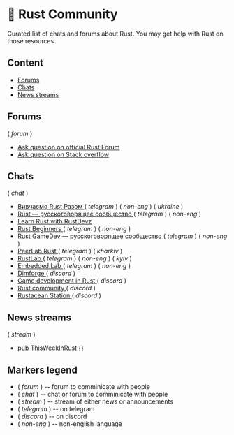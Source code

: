 # :speech_balloon: Rust Community

Curated list of chats and forums about Rust. You may get help with Rust on those resources.

## Content

- [ Forums ](#forums)
- [ Chats ](#chats)
- [ News streams ](#news-streams)

## Forums

( _forum_ )

- [ Ask question on official Rust Forum ](https://users.rust-lang.org)
- [ Ask question on Stack overflow ](https://stackoverflow.com/)

## Chats

( _chat_ )

- [ Вивчаємо Rust Разом ](https://t.me/learn_rust_together_ukr) ( _telegram_ ) ( _non-eng_ ) ( _ukraine_ )
- [ Rust — русскоговорящее сообщество ](https://t.me/rustlang_ru) ( _telegram_ ) ( _non-eng_ )
- [ Learn Rust with RustDevz ](https://t.me/rustdevs)
- [ Rust Beginners ](https://t.me/rust_beginners_ru) ( _telegram_ ) ( _non-eng_ )
- [ Rust GameDev — русскоговорящее сообщество ](https://t.me/rust_gamedev_ru) ( _telegram_ ) ( _non-eng_ )
- [ PeerLab Rust ](https://t.me/peerlab_kharkiv_rust) ( _telegram_ ) ( _kharkiv_ )
- [ RustLab ](https://t.me/rustlab) ( _telegram_ ) ( _non-eng_ ) ( _kyiv_ )
- [ Embedded Lab ](https://t.me/embedded_lab) ( _telegram_ ) ( _non-eng_ )
- [ Dimforge ](https://discord.gg/AQ434ubNSa) ( _discord_ )
- [ Game development in Rust ](https://discord.gg/yNtPTb2) ( _discord_ )
- [ Rust community ](https://discord.gg/rust-lang-community) ( _discord_ )
- [ Rustacean Station ](https://discord.gg/aGfw68vhtB) ( _discord_ )

<!-- - [ It KPI Rust ](https://t.me/itkpi_rust) ( _telegram_ ) ( _non-eng_ ) -->
<!-- - [ Learn Rust Together ](https://t.me/learn_rust_together) ( _telegram_ ) -->
<!-- - [ Learn Rust Together ](https://discord.gg/JVCZfTVf5A) ( _discord_ ) -->

## News streams

( _stream_ )

- [ pub ThisWeekInRust {} ](https://t.me/this_week_in_rust)

## Markers legend

- ( _forum_ ) -- forum to comminicate with people
- ( _chat_ ) -- chat or forum to comminicate with people
- ( _stream_ ) -- stream of either news or announcements
- ( _telegram_ ) -- on telegram
- ( _discord_ ) -- on discord
- ( _non-eng_ ) -- non-english language
